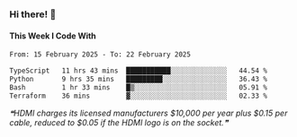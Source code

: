 ### Hi there! 👋

#### This Week I Code With
<!--START_SECTION:waka-->

```txt
From: 15 February 2025 - To: 22 February 2025

TypeScript   11 hrs 43 mins  ███████████░░░░░░░░░░░░░░   44.54 %
Python       9 hrs 35 mins   █████████░░░░░░░░░░░░░░░░   36.43 %
Bash         1 hr 33 mins    █▒░░░░░░░░░░░░░░░░░░░░░░░   05.91 %
Terraform    36 mins         ▓░░░░░░░░░░░░░░░░░░░░░░░░   02.33 %
```

<!--END_SECTION:waka-->

<!--STARTS_HERE_QUOTE_README-->
<i>❝HDMI charges its licensed manufacturers $10,000 per year plus $0.15 per cable, reduced to $0.05 if the HDMI logo is on the socket.❞</i>
<!--ENDS_HERE_QUOTE_README-->

